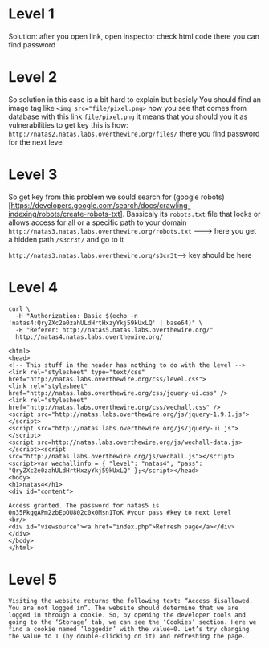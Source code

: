 # Level 1
Solution:
after you open link, open inspector check html code there you can find password

# Level 2
So solution in this case is a bit hard to explain but basicly 
You should find an image tag like `<img src="file/pixel.png>` now you see that comes from database with this link `file/pixel.png` 
it means that you should you it as vulnerabilities to get key this is how:
`http://natas2.natas.labs.overthewire.org/files/`
there you find password for the next level

# Level 3
So get key from this problem we sould search for (google robots)[https://developers.google.com/search/docs/crawling-indexing/robots/create-robots-txt].
Bassicaly its `robots.txt` file that locks or allows access for all or a specific path to your domain
`http://natas3.natas.labs.overthewire.org/robots.txt` ---> here you get a hidden path `/s3cr3t/` and go to it

`http://natas3.natas.labs.overthewire.org/s3cr3t`--> key should be here

# Level 4
```
curl \                                                                                                                                                                               
  -H "Authorization: Basic $(echo -n 'natas4:QryZXc2e0zahULdHrtHxzyYkj59kUxLQ' | base64)" \
  -H "Referer: http://natas5.natas.labs.overthewire.org/" 
  http://natas4.natas.labs.overthewire.org/     

<html>
<head>
<!-- This stuff in the header has nothing to do with the level -->
<link rel="stylesheet" type="text/css" href="http://natas.labs.overthewire.org/css/level.css">
<link rel="stylesheet" href="http://natas.labs.overthewire.org/css/jquery-ui.css" />
<link rel="stylesheet" href="http://natas.labs.overthewire.org/css/wechall.css" />
<script src="http://natas.labs.overthewire.org/js/jquery-1.9.1.js"></script>
<script src="http://natas.labs.overthewire.org/js/jquery-ui.js"></script>
<script src=http://natas.labs.overthewire.org/js/wechall-data.js></script><script src="http://natas.labs.overthewire.org/js/wechall.js"></script>
<script>var wechallinfo = { "level": "natas4", "pass": "QryZXc2e0zahULdHrtHxzyYkj59kUxLQ" };</script></head>
<body>
<h1>natas4</h1>
<div id="content">

Access granted. The password for natas5 is 0n35PkggAPm2zbEpOU802c0x0Msn1ToK #your pass #key to next level
<br/>
<div id="viewsource"><a href="index.php">Refresh page</a></div>
</div>
</body>
</html>
```
# Level 5
```Visiting the website returns the following text: “Access disallowed. You are not logged in”. The website should determine that we are logged in through a cookie. So, by opening the developer tools and going to the ‘Storage’ tab, we can see the ‘Cookies’ section. Here we find a cookie named ’loggedin’ with the value=0. Let’s try changing the value to 1 (by double-clicking on it) and refreshing the page.```
